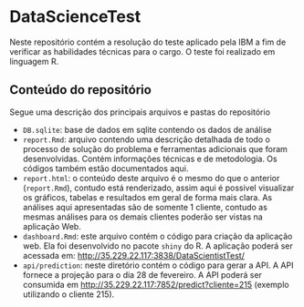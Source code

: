 # DataScienceTest

Neste repositório contém a resolução do teste aplicado pela IBM a fim de verificar as habilidades técnicas para o cargo. O teste foi realizado em linguagem R.

## Conteúdo do repositório

Segue uma descrição dos principais arquivos e pastas do repositório

  * `DB.sqlite`: base de dados em sqlite contendo os dados de análise
  * `report.Rmd`: arquivo contendo uma descrição detalhada de todo o processo de solução do problema e ferramentas adicionais que foram desenvolvidas. Contém informações técnicas e de metodologia. Os códigos também estão documentados aqui.
  * `report.html`: o conteúdo deste arquivo é o mesmo do que o anterior (`report.Rmd`), contudo está renderizado, assim aqui é possivel visualizar os gráficos, tabelas e resultados em geral de forma mais clara. As análises aqui apresentadas são de somente 1 cliente, contudo as mesmas análises para os demais clientes poderão ser vistas na aplicação Web.
  * `dashboard.Rmd`: este arquivo contém o código para criação da aplicação web. Ela foi desenvolvido no pacote `shiny` do R. A aplicação poderá ser acessada em: <http://35.229.22.117:3838/DataScientistTest/>
  * `api/prediction`: neste diretório contém o código para gerar a API. A API fornece a projeção para o dia 28 de fevereiro. A API poderá ser consumida em <http://35.229.22.117:7852/predict?cliente=215> (exemplo utilizando o cliente 215).